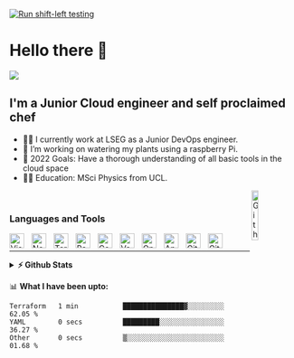 [![Run shift-left testing](https://github.com/azdim/azdim/actions/workflows/shiftleft.yml/badge.svg)](https://github.com/azdim/azdim/actions/workflows/shiftleft.yml)

# Hello there 🥸

<img src="https://readme-typing-svg.herokuapp.com/?lines=Welcome!+👋;I+am+Dim;Nice+to+meet+you!&center=true&size=30">

## I'm a Junior Cloud engineer and self proclaimed chef

- 👨‍💻 I currently work at LSEG as a Junior DevOps engineer.
- 🌱 I’m working on watering my plants using a raspberry Pi.
- 🥅 2022 Goals: Have a thorough understanding of all basic tools in the cloud space
- 👨‍🏫 Education: MSci Physics from UCL.

<img width="15%" align="right" alt="Github Image" src="https://github.com/SP-XD/SP-XD/blob/main/images/Developer.gif?raw=true" /><br>
### Languages and Tools

<img align="left" alt="Visual Studio Code" width="26px" src="https://cdn.jsdelivr.net/gh/devicons/devicon/icons/vscode/vscode-original.svg" style="padding-right:10px;" />
<img align="left" alt="Nomad" width="26px" src="https://cdn.worldvectorlogo.com/logos/nomad-2.svg" style="padding-right:10px;" />
<img align="left" alt="Terraform" width="26px" src="https://www.vectorlogo.zone/logos/terraformio/terraformio-icon.svg" style="padding-right:10px;" />
<img align="left" alt="Packer" width="26px" src="https://www.vectorlogo.zone/logos/packerio/packerio-icon.svg" style="padding-right:10px;" />
<img align="left" alt="Consul" width="26px" src="https://www.vectorlogo.zone/logos/consulio/consulio-icon.svg" style="padding-right:10px;" />
<img align="left" alt="Vault" width="26px" src="https://www.vectorlogo.zone/logos/vaultproject/vaultproject-icon.svg" style="padding-right:10px;" />
<img align="left" alt="Openstack" width="26px" src="https://www.vectorlogo.zone/logos/openstack/openstack-icon.svg" style="padding-right:10px;" />
<img align="left" alt="Ansible" width="26px" src="https://www.vectorlogo.zone/logos/ansible/ansible-icon.svg" style="padding-right:10px;" />
<img align="left" alt="Git" width="26px" src="https://www.vectorlogo.zone/logos/git-scm/git-scm-icon.svg" style="padding-right:10px;" />
<img align="left" alt="GitHub" width="26px" src="https://www.vectorlogo.zone/logos/github/github-tile.svg" style="padding-right:10px;" />
<br />

---
<details>
  <summary><b>⚡ Github Stats</b></summary>
  <img align="left" alt="azdim's GitHub Stats" src="https://github-readme-stats.vercel.app/api?username=azdim&theme=onedark&count_private=true&show_icons=true&hide_border=false&title_color=ff652f&icon_color=FFE400&bg_color=09131B&text_color=ffffff&border_color=0c1a25" />

  <img src="https://activity-graph.herokuapp.com/graph?username=azdim&theme=react-dark&bg_color=20232a&hide_border=true" width="100%"/>

</details>

📊 **What I have been upto:**
<!--START_SECTION:waka-->

```text
Terraform   1 min           ███████████████▓░░░░░░░░░   62.05 %
YAML        0 secs          █████████░░░░░░░░░░░░░░░░   36.27 %
Other       0 secs          ▒░░░░░░░░░░░░░░░░░░░░░░░░   01.68 %
```

<!--END_SECTION:waka-->
